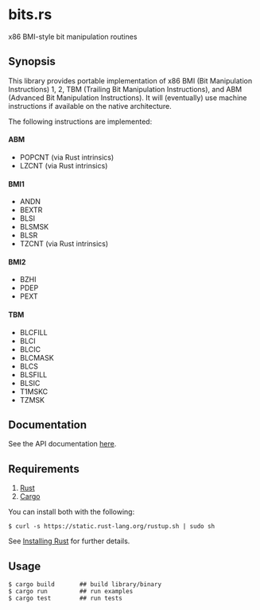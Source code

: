 # bits.rs

x86 BMI-style bit manipulation routines

## Synopsis

This library provides portable implementation of x86 BMI (Bit
Manipulation Instructions) 1, 2, TBM (Trailing Bit Manipulation
Instructions), and ABM (Advanced Bit Manipulation Instructions). It
will (eventually) use machine instructions if available on the native
architecture.

The following instructions are implemented:

#### ABM

* POPCNT (via Rust intrinsics)
* LZCNT (via Rust intrinsics)

#### BMI1

* ANDN
* BEXTR
* BLSI
* BLSMSK
* BLSR
* TZCNT (via Rust intrinsics)

#### BMI2

* BZHI
* PDEP
* PEXT

#### TBM

* BLCFILL
* BLCI
* BLCIC
* BLCMASK
* BLCS
* BLSFILL
* BLSIC
* T1MSKC
* TZMSK

## Documentation

See the API documentation [here](http://freebroccolo.github.io/bmi.rs/doc/bmi/).

## Requirements

1.   [Rust](http://www.rust-lang.org/)
2.   [Cargo](http://crates.io/)

You can install both with the following:

```
$ curl -s https://static.rust-lang.org/rustup.sh | sudo sh
```

See [Installing Rust](http://doc.rust-lang.org/guide.html#installing-rust) for further details.

## Usage

```
$ cargo build       ## build library/binary
$ cargo run         ## run examples
$ cargo test        ## run tests
```
